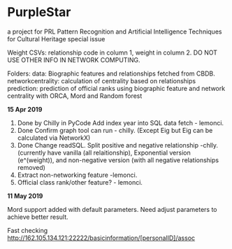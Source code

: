 # PurpleStar
a project for PRL Pattern Recognition and Artificial Intelligence Techniques for Cultural Heritage special issue

Weight CSVs: relationship code in column 1, weight in column 2. DO NOT USE OTHER INFO IN NETWORK COMPUTING.

Folders:
data: Biographic features and relationships fetched from CBDB.
networkcentrality: calculation of centrality based on relationships
prediction: prediction of official ranks using biographic feature and network centrality with ORCA, Mord and Random forest

______15 Apr 2019______
1. Done by Chilly in PyCode Add index year into SQL data fetch - lemonci.
2.  Done Confirm graph tool can run - chilly. (Except Eig but Eig can be calculated via NetworkX)
3.  Done Change readSQL. Split positive and negative relationship -chlly. (currently have vanilla (all relaitionship), Exponential version (e^(weight)), and non-negative version (with all negative relationships removed)
4. Extract non-networking feature -lemonci.
5. Official class rank/other feature? - lemonci.

______11 May 2019______

Mord support added with default parameters. Need adjust parameters to achieve better result. 


Fast checking 
http://162.105.134.121:22222/basicinformation/[personalID]/assoc   
